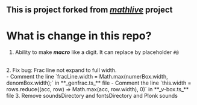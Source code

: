 ## This is project forked from _[mathlive](https://github.com/arnog/mathlive)_ project

# What is change in this repo?
1. Ability to make **_macro_** like a digit. It can replace by placeholder `#@`</br>
</br>
2. Fix bug: Frac line not expand to full width.
   </br>
  - Comment the line `fracLine.width = Math.max(numerBox.width, denomBox.width);` in **_genfrac.ts_** file
  - Comment the line `this.width = rows.reduce((acc, row) => Math.max(acc, row.width), 0)` in **_v-box.ts_** file
3. Remove soundsDirectory and fontsDirectory and Plonk sounds
